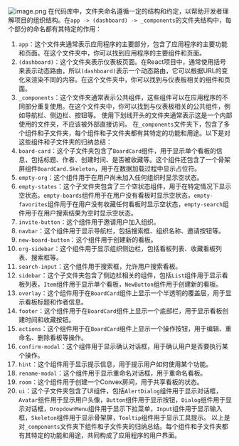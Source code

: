 
![image.png](https://cdn.jsdelivr.net/gh/duanbiao2000/BlogGallery@main/picture/20240926152714.png)
在代码库中，文件夹命名遵循一定的结构和约定，以帮助开发者理解项目的组织结构。在`app -> (dashboard) -> _components`的文件夹结构中，每个部分的命名都有其特定的作用：
1. `app`：这个文件夹通常表示应用程序的主要部分，包含了应用程序的主要功能和页面。在这个文件夹中，你可以找到应用程序的主要组件和页面。
2. `(dashboard)`：这个文件夹表示仪表板页面。在React项目中，通常使用括号来表示动态路由，所以`(dashboard)`表示一个动态路由，它可以根据URL的变化来渲染不同的内容。在这个文件夹中，你可以找到与仪表板相关的组件和页面。
3. `_components`：这个文件夹通常表示公共组件，这些组件可以在应用程序的不同部分重复使用。在这个文件夹中，你可以找到与仪表板相关的公共组件，例如导航栏、侧边栏、按钮等。
使用下划线开头的文件夹通常表示这是一个内部使用的文件夹，不应该被外部直接访问。
在`_components`文件夹下，包含了多个组件和子文件夹，每个组件和子文件夹都有其特定的功能和用途。以下是对这些组件和子文件夹的归纳总结：
4. `board-card`：这个子文件夹包含了`BoardCard`组件，用于显示单个看板的信息，包括标题、作者、创建时间、是否被收藏等。这个组件还包含了一个骨架屏组件`BoardCard.Skeleton`，用于在数据加载过程中显示占位符。
5. `empty-org`：这个组件用于在用户尚未加入任何组织时显示空状态。
6. `empty-states`：这个子文件夹包含了三个空状态组件，用于在特定情况下显示空状态。`empty-boards`组件用于在用户没有看板时显示空状态，`empty-favorites`组件用于在用户没有收藏任何看板时显示空状态，`empty-search`组件用于在用户搜索结果为空时显示空状态。
7. `invite-button`：这个组件用于邀请用户加入组织。
8. `navbar`：这个组件用于显示导航栏，包括搜索框、组织名称、邀请按钮等。
9. `new-board-button`：这个组件用于创建新的看板。
10. `org-sidebar`：这个组件用于显示组织侧边栏，包括看板列表、收藏看板列表、搜索框等。
11. `search-input`：这个组件用于搜索框，允许用户搜索看板。
12. `sidebar`：这个子文件夹包含了侧边栏相关的组件，包括`List`组件用于显示看板列表，`Item`组件用于显示单个看板，`NewButton`组件用于创建新的看板。
13. `overlay`：这个组件用于在`BoardCard`组件上显示一个半透明的覆盖层，用于显示看板标题和作者信息。
14. `footer`：这个组件用于在`BoardCard`组件上显示一个底部栏，用于显示看板创建时间和收藏按钮。
15. `actions`：这个组件用于在`BoardCard`组件上显示一个操作按钮，用于编辑、重命名、删除看板等操作。
16. `confirm-modal`：这个组件用于显示确认对话框，用于确认用户是否要执行某个操作。
17. `hint`：这个组件用于显示提示信息，用于提示用户如何使用某个功能。
18. `rename-modal`：这个组件用于显示重命名对话框，用于重命名看板。
19. `room`：这个组件用于创建一个Convex房间，用于共享看板的状态。
20. `ui`：这个子文件夹包含了UI组件，包括`AlertDialog`组件用于显示对话框，`Avatar`组件用于显示用户头像，`Button`组件用于显示按钮，`Dialog`组件用于显示对话框，`DropdownMenu`组件用于显示下拉菜单，`Input`组件用于显示输入框，`Skeleton`组件用于显示骨架屏，`Tooltip`组件用于显示工具提示。
以上是对`_components`文件夹下组件和子文件夹的归纳总结。每个组件和子文件夹都有其特定的功能和用途，共同构成了应用程序的用户界面。